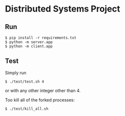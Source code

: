 # Distributed Systems Project

## Run

```
$ pip install -r requirements.txt
$ python -m server.app
$ python -m client.app
```

## Test

Simply run
```
$ ./test/test.sh 4
```

or with any other integer other than 4.

Too kill all of the forked processes:

```
$ ./test/kill_all.sh
```

